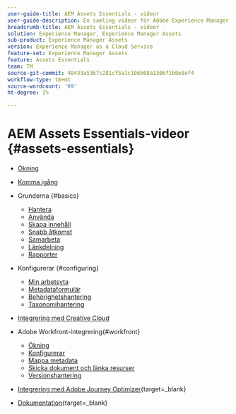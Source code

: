 ```yaml
---
user-guide-title: AEM Assets Essentials - videor
user-guide-description: En samling videor för Adobe Experience Manager Assets Essentials.
breadcrumb-title: AEM Assets Essentials - videor
solution: Experience Manager, Experience Manager Assets
sub-product: Experience Manager Assets
version: Experience Manager as a Cloud Service
feature-set: Experience Manager Assets
feature: Assets Essentials
team: TM
source-git-commit: 48433a5367c281cf5a1c106b08a1306f1b0e8ef4
workflow-type: tm+mt
source-wordcount: '69'
ht-degree: 1%

---
```



# AEM Assets Essentials-videor {#assets-essentials}

+ [Ökning](overview.md)

+ [Komma igång](./getting-started.md)

+ Grunderna {#basics}
   + [Hantera](basics/managing.md)
   + [Använda](basics/using.md)
   + [Skapa innehåll](basics/creating.md)
   + [Snabb åtkomst](basics/quick-access.md)
   + [Samarbeta](basics/collaborating.md)
   + [Länkdelning](basics/link-sharing.md)
   + [Rapporter](basics/reports.md)
+ Konfigurerar {#configuring}
   + [Min arbetsyta](configuring/my-workspace.md)
   + [Metadataformulär](configuring/metadata-forms.md)
   + [Behörighetshantering](configuring/permissions-management.md)
   + [Taxonomihantering](configuring/taxonomy-management.md)

+ [Integrering med Creative Cloud](integrations/creative-cloud.md)

+ Adobe Workfront-integrering{#workfront}
   + [Ökning](./integrations/workfront/overview.md)
   + [Konfigurerar](./integrations/workfront/configure.md)
   + [Mappa metadata](./integrations/workfront/map-metadata.md)
   + [Skicka dokument och länka resurser](./integrations/workfront/link-send.md)
   + [Versionshantering](./integrations/workfront/versions.md)

+ [Integrering med Adobe Journey Optimizer](https://experienceleague.adobe.com/docs/journey-optimizer-learn/tutorials/create-messages/create-email-content-with-the-message-editor.html){target=_blank}

+ [Dokumentation](https://experienceleague.adobe.com/docs/experience-manager-assets-essentials/help/introduction.html){target=_blank}
